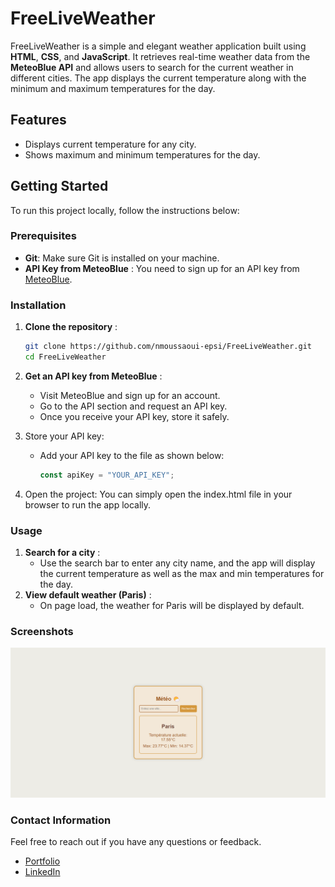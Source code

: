 # FreeLiveWeather

FreeLiveWeather is a simple and elegant weather application built using **HTML**, **CSS**, and **JavaScript**. It retrieves real-time weather data from the **MeteoBlue API** and allows users to search for the current weather in different cities. The app displays the current temperature along with the minimum and maximum temperatures for the day.

## Features

- Displays current temperature for any city.
- Shows maximum and minimum temperatures for the day.

## Getting Started

To run this project locally, follow the instructions below:

### Prerequisites

- **Git**: Make sure Git is installed on your machine.
- **API Key from MeteoBlue** : You need to sign up for an API key from [MeteoBlue](https://www.meteoblue.com/).

### Installation

1. **Clone the repository** :

   ```bash
   git clone https://github.com/nmoussaoui-epsi/FreeLiveWeather.git
   cd FreeLiveWeather
   ```

2. **Get an API key from MeteoBlue** :

   - Visit MeteoBlue and sign up for an account.
   - Go to the API section and request an API key.
   - Once you receive your API key, store it safely.

3. Store your API key:

   - Add your API key to the file as shown below:
     ```javascript
     const apiKey = "YOUR_API_KEY";
     ```

4. Open the project: You can simply open the index.html file in your browser to run the app locally.

### Usage

1. **Search for a city** :
   - Use the search bar to enter any city name, and the app will display the current temperature as well as the max and min temperatures for the day.
2. **View default weather (Paris)** :
   - On page load, the weather for Paris will be displayed by default.

### Screenshots

![Screenshot of the FreeLiveWeather app](screenshots/freeliveweatherproject.png)

### Contact Information

Feel free to reach out if you have any questions or feedback.

- [Portfolio](https://www.nassim-moussaoui.fr)
- [LinkedIn](https://www.linkedin.com/in/moussaouinassim/)
